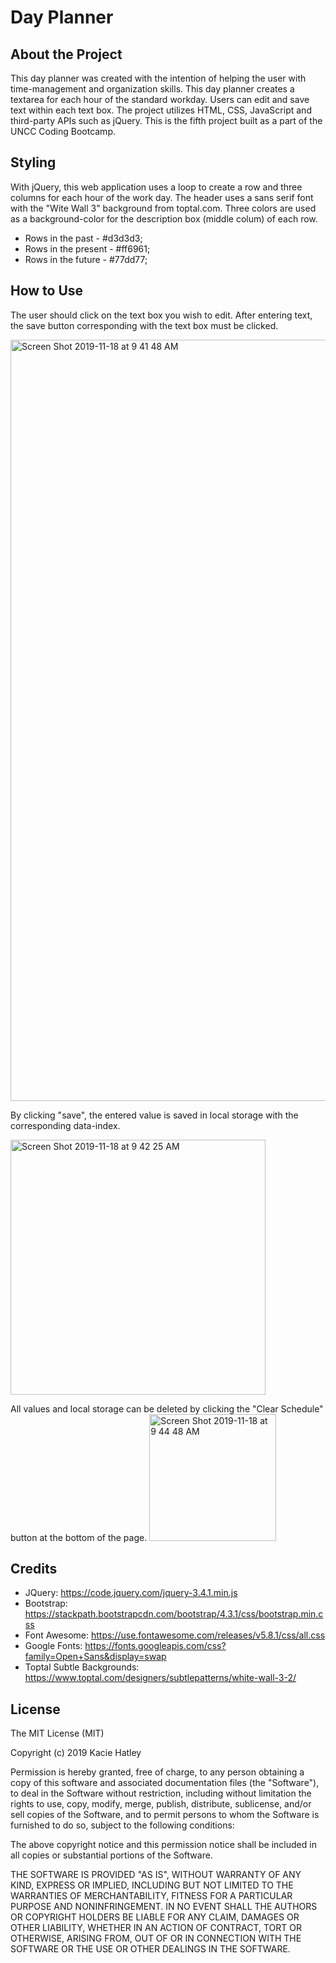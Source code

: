 # Day Planner

## About the Project
This day planner was created with the intention of helping the user with time-management and organization skills. This day planner creates a textarea for each hour of the standard workday. Users can edit and save text within each text box. The project utilizes HTML, CSS, JavaScript and third-party APIs such as jQuery. This is the fifth project built as a part of the UNCC Coding Bootcamp.

## Styling
With jQuery, this web application uses a loop to create a row and three columns for each hour of the work day.
The header uses a sans serif font with the "Wite Wall 3" background from toptal.com.
Three colors are used as a background-color for the description box (middle colum) of each row. 
* Rows in the past -  #d3d3d3;
* Rows in the present - #ff6961;
* Rows in the future - #77dd77;

## How to Use

The user should click on the text box you wish to edit. After entering text, the save button corresponding with the text box must be clicked.

<img width="1218" alt="Screen Shot 2019-11-18 at 9 41 48 AM" src="https://user-images.githubusercontent.com/55072295/69061839-f3c39d00-09e7-11ea-8007-e0db98bee645.png">

By clicking "save", the entered value is saved in local storage with the corresponding data-index.

<img width="408" alt="Screen Shot 2019-11-18 at 9 42 25 AM" src="https://user-images.githubusercontent.com/55072295/69061763-cc6cd000-09e7-11ea-87be-872728aaf964.png">

All values and local storage can be deleted by clicking the "Clear Schedule" button at the bottom of the page.
<img width="203" alt="Screen Shot 2019-11-18 at 9 44 48 AM" src="https://user-images.githubusercontent.com/55072295/69061929-1a81d380-09e8-11ea-96f5-2cebf99c3306.png">

## Credits 

* JQuery: https://code.jquery.com/jquery-3.4.1.min.js
* Bootstrap: https://stackpath.bootstrapcdn.com/bootstrap/4.3.1/css/bootstrap.min.css
* Font Awesome: https://use.fontawesome.com/releases/v5.8.1/css/all.css
* Google Fonts: https://fonts.googleapis.com/css?family=Open+Sans&display=swap
* Toptal Subtle Backgrounds: https://www.toptal.com/designers/subtlepatterns/white-wall-3-2/

## License

The MIT License (MIT)

Copyright (c) 2019 Kacie Hatley

Permission is hereby granted, free of charge, to any person obtaining a copy of this software and associated documentation files (the "Software"), to deal in the Software without restriction, including without limitation the rights to use, copy, modify, merge, publish, distribute, sublicense, and/or sell copies of the Software, and to permit persons to whom the Software is furnished to do so, subject to the following conditions:

The above copyright notice and this permission notice shall be included in all copies or substantial portions of the Software.

THE SOFTWARE IS PROVIDED "AS IS", WITHOUT WARRANTY OF ANY KIND, EXPRESS OR IMPLIED, INCLUDING BUT NOT LIMITED TO THE WARRANTIES OF MERCHANTABILITY, FITNESS FOR A PARTICULAR PURPOSE AND NONINFRINGEMENT. IN NO EVENT SHALL THE AUTHORS OR COPYRIGHT HOLDERS BE LIABLE FOR ANY CLAIM, DAMAGES OR OTHER LIABILITY, WHETHER IN AN ACTION OF CONTRACT, TORT OR OTHERWISE, ARISING FROM, OUT OF OR IN CONNECTION WITH THE SOFTWARE OR THE USE OR OTHER DEALINGS IN THE SOFTWARE.
